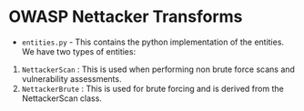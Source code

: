 OWASP Nettacker Transforms
=======================
- `entities.py` - This contains the python implementation of the entities. \
We have two types of entities:
1. `NettackerScan` : This is used when performing non brute force scans and vulnerability assessments.
2. `NettackerBrute` : This is used for brute forcing and is derived from the NettackerScan class.
